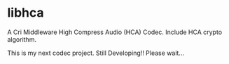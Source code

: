 # libhca
A Cri Middleware High Compress Audio (HCA) Codec. Include HCA crypto algorithm.


This is my next codec project. Still Developing!! Please wait...
